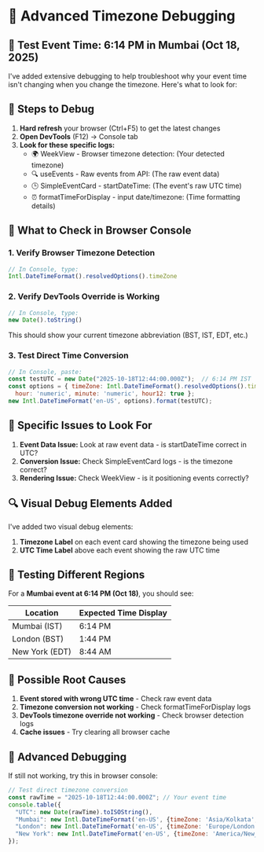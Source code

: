# 🔎 Advanced Timezone Debugging

## 🧪 Test Event Time: 6:14 PM in Mumbai (Oct 18, 2025)

I've added extensive debugging to help troubleshoot why your event time isn't changing when you change the timezone. Here's what to look for:

## 🔄 Steps to Debug

1. **Hard refresh** your browser (Ctrl+F5) to get the latest changes
2. **Open DevTools** (F12) → Console tab
3. **Look for these specific logs:**
   - 🌍 WeekView - Browser timezone detection: (Your detected timezone)
   - 🔍 useEvents - Raw events from API: (The raw event data)
   - 🕒 SimpleEventCard - startDateTime: (The event's raw UTC time)
   - ⏰ formatTimeForDisplay - input date/timezone: (Time formatting details)

## 🔎 What to Check in Browser Console

### 1. Verify Browser Timezone Detection
```javascript
// In Console, type:
Intl.DateTimeFormat().resolvedOptions().timeZone
```

### 2. Verify DevTools Override is Working
```javascript
// In Console, type:
new Date().toString()
```
This should show your current timezone abbreviation (BST, IST, EDT, etc.)

### 3. Test Direct Time Conversion
```javascript
// In Console, paste:
const testUTC = new Date("2025-10-18T12:44:00.000Z");  // 6:14 PM IST
const options = { timeZone: Intl.DateTimeFormat().resolvedOptions().timeZone,
  hour: 'numeric', minute: 'numeric', hour12: true };
new Intl.DateTimeFormat('en-US', options).format(testUTC);
```

## 🚨 Specific Issues to Look For

1. **Event Data Issue:** Look at raw event data - is startDateTime correct in UTC?
2. **Conversion Issue:** Check SimpleEventCard logs - is the timezone correct?
3. **Rendering Issue:** Check WeekView - is it positioning events correctly?

## 🔍 Visual Debug Elements Added

I've added two visual debug elements:

1. **Timezone Label** on each event card showing the timezone being used
2. **UTC Time Label** above each event showing the raw UTC time

## 🔄 Testing Different Regions

For a **Mumbai event at 6:14 PM (Oct 18)**, you should see:

| Location | Expected Time Display |
|----------|---------------------|
| Mumbai (IST) | 6:14 PM |
| London (BST) | 1:44 PM |
| New York (EDT) | 8:44 AM |

## 🐛 Possible Root Causes

1. **Event stored with wrong UTC time** - Check raw event data
2. **Timezone conversion not working** - Check formatTimeForDisplay logs
3. **DevTools timezone override not working** - Check browser detection logs
4. **Cache issues** - Try clearing all browser cache

## 🔧 Advanced Debugging

If still not working, try this in browser console:

```javascript
// Test direct timezone conversion
const rawTime = "2025-10-18T12:44:00.000Z"; // Your event time
console.table({
  "UTC": new Date(rawTime).toISOString(),
  "Mumbai": new Intl.DateTimeFormat('en-US', {timeZone: 'Asia/Kolkata', dateStyle: 'full', timeStyle: 'long'}).format(new Date(rawTime)),
  "London": new Intl.DateTimeFormat('en-US', {timeZone: 'Europe/London', dateStyle: 'full', timeStyle: 'long'}).format(new Date(rawTime)),
  "New York": new Intl.DateTimeFormat('en-US', {timeZone: 'America/New_York', dateStyle: 'full', timeStyle: 'long'}).format(new Date(rawTime))
});
```